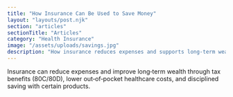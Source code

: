 ```yaml
---
title: "How Insurance Can Be Used to Save Money"
layout: "layouts/post.njk"
section: "articles"
sectionTitle: "Articles"
category: "Health Insurance"
image: "/assets/uploads/savings.jpg"
description: "How insurance reduces expenses and supports long-term wealth."
---
```


Insurance can reduce expenses and improve long‑term wealth through tax benefits (80C/80D), lower out‑of‑pocket healthcare costs, and disciplined saving with certain products.
